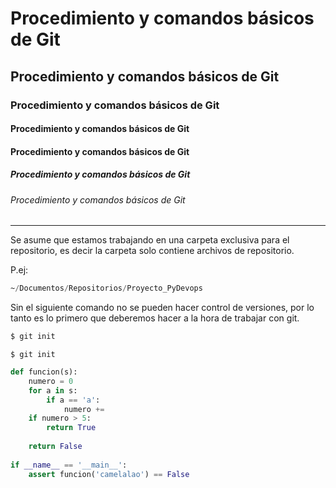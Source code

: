 # Procedimiento y comandos básicos de Git
## Procedimiento y comandos básicos de Git
### Procedimiento y comandos básicos de Git
#### Procedimiento y comandos básicos de Git
#### Procedimiento y comandos básicos de Git
##### Procedimiento y comandos básicos de Git
###### Procedimiento y comandos básicos de Git
---
Se asume que estamos trabajando en una carpeta exclusiva para el repositorio, es decir la carpeta solo contiene archivos de repositorio.

P.ej:
```a
~/Documentos/Repositorios/Proyecto_PyDevops
```

Sin el siguiente comando no se pueden hacer control de versiones, por lo tanto es lo primero que deberemos hacer a la hora de trabajar con git.

``` a 
$ git init
```

`$ git init`

```python
def funcion(s):
	numero = 0
	for a in s:
		if a == 'a':
			numero +=
	if numero > 5:
		return True
	
	return False
	
if __name__ == '__main__':
	assert funcion('camelalao') == False
```